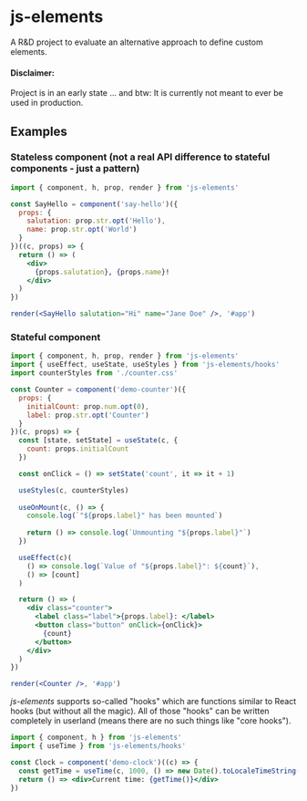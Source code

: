 # js-elements

A R&D project to evaluate an alternative approach to define custom elements.

#### Disclaimer:

Project is in an early state ...
and btw: It is currently not meant to ever be used in production.

## Examples

### Stateless component (not a real API difference to stateful components - just a pattern)

```jsx
import { component, h, prop, render } from 'js-elements'

const SayHello = component('say-hello')({
  props: {
    salutation: prop.str.opt('Hello'),
    name: prop.str.opt('World')
  }
})((c, props) => {
  return () => (
    <div>
      {props.salutation}, {props.name}!
    </div>
  )
})

render(<SayHello salutation="Hi" name="Jane Doe" />, '#app')
```

### Stateful component

```jsx
import { component, h, prop, render } from 'js-elements'
import { useEffect, useState, useStyles } from 'js-elements/hooks'
import counterStyles from './counter.css'

const Counter = component('demo-counter')({
  props: {
    initialCount: prop.num.opt(0),
    label: prop.str.opt('Counter')
  }
})(c, props) => {
  const [state, setState] = useState(c, {
    count: props.initialCount
  })

  const onClick = () => setState('count', it => it + 1)

  useStyles(c, counterStyles)
  
  useOnMount(c, () => {
    console.log(`"${props.label}" has been mounted`)
  
    return () => console.log(`Unmounting "${props.label}"`)
  })

  useEffect(c)(
    () => console.log(`Value of "${props.label}": ${count}`),
    () => [count]
  )

  return () => (
    <div class="counter">
      <label class="label">{props.label}: </label>
      <button class="button" onClick={onClick}>
        {count}
      </button>
    </div>
  )
})

render(<Counter />, '#app')
```

_js-elements_ supports so-called "hooks" which are
functions similar to React hooks (but without all the magic).
All of those "hooks" can be written completely in userland
(means there are no such things like "core hooks").

```jsx
import { component, h } from 'js-elements'
import { useTime } from 'js-elements/hooks'

const Clock = component('demo-clock')((c) => {
  const getTime = useTime(c, 1000, () => new Date().toLocaleTimeString())
  return () => <div>Current time: {getTime()}</div>
})
```
